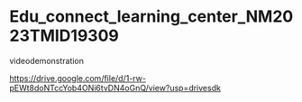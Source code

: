 # Edu_connect_learning_center_NM2023TMID19309

videodemonstration

https://drive.google.com/file/d/1-rw-pEWt8doNTccYob4ONi6tvDN4oGnQ/view?usp=drivesdk
